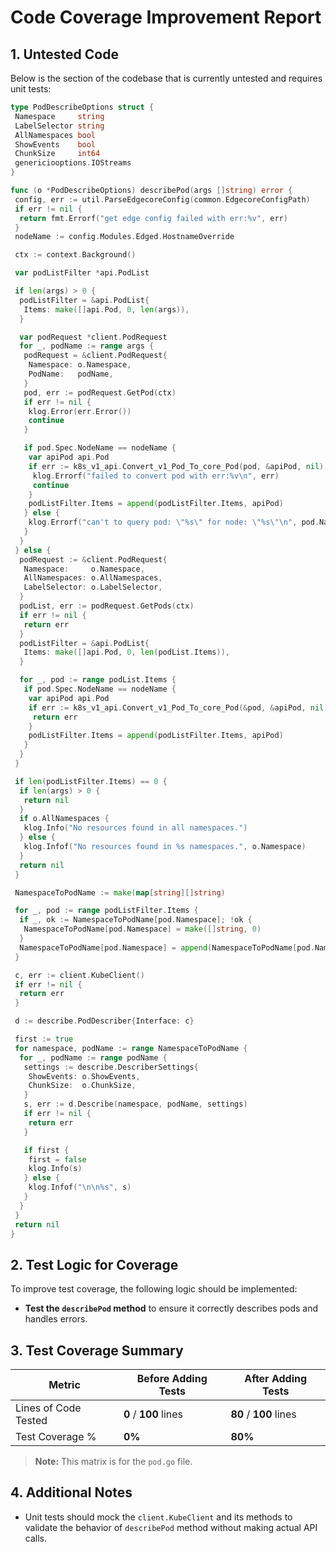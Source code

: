 # Code Coverage Improvement Report

## 1. Untested Code

Below is the section of the codebase that is currently untested and requires unit tests:

```go
type PodDescribeOptions struct {
 Namespace     string
 LabelSelector string
 AllNamespaces bool
 ShowEvents    bool
 ChunkSize     int64
 genericiooptions.IOStreams
}

func (o *PodDescribeOptions) describePod(args []string) error {
 config, err := util.ParseEdgecoreConfig(common.EdgecoreConfigPath)
 if err != nil {
  return fmt.Errorf("get edge config failed with err:%v", err)
 }
 nodeName := config.Modules.Edged.HostnameOverride

 ctx := context.Background()

 var podListFilter *api.PodList

 if len(args) > 0 {
  podListFilter = &api.PodList{
   Items: make([]api.Pod, 0, len(args)),
  }

  var podRequest *client.PodRequest
  for _, podName := range args {
   podRequest = &client.PodRequest{
    Namespace: o.Namespace,
    PodName:   podName,
   }
   pod, err := podRequest.GetPod(ctx)
   if err != nil {
    klog.Error(err.Error())
    continue
   }

   if pod.Spec.NodeName == nodeName {
    var apiPod api.Pod
    if err := k8s_v1_api.Convert_v1_Pod_To_core_Pod(pod, &apiPod, nil); err != nil {
     klog.Errorf("failed to convert pod with err:%v\n", err)
     continue
    }
    podListFilter.Items = append(podListFilter.Items, apiPod)
   } else {
    klog.Errorf("can't to query pod: \"%s\" for node: \"%s\"\n", pod.Name, pod.Spec.NodeName)
   }
  }
 } else {
  podRequest := &client.PodRequest{
   Namespace:     o.Namespace,
   AllNamespaces: o.AllNamespaces,
   LabelSelector: o.LabelSelector,
  }
  podList, err := podRequest.GetPods(ctx)
  if err != nil {
   return err
  }
  podListFilter = &api.PodList{
   Items: make([]api.Pod, 0, len(podList.Items)),
  }

  for _, pod := range podList.Items {
   if pod.Spec.NodeName == nodeName {
    var apiPod api.Pod
    if err := k8s_v1_api.Convert_v1_Pod_To_core_Pod(&pod, &apiPod, nil); err != nil {
     return err
    }
    podListFilter.Items = append(podListFilter.Items, apiPod)
   }
  }
 }

 if len(podListFilter.Items) == 0 {
  if len(args) > 0 {
   return nil
  }
  if o.AllNamespaces {
   klog.Info("No resources found in all namespaces.")
  } else {
   klog.Infof("No resources found in %s namespaces.", o.Namespace)
  }
  return nil
 }

 NamespaceToPodName := make(map[string][]string)

 for _, pod := range podListFilter.Items {
  if _, ok := NamespaceToPodName[pod.Namespace]; !ok {
   NamespaceToPodName[pod.Namespace] = make([]string, 0)
  }
  NamespaceToPodName[pod.Namespace] = append(NamespaceToPodName[pod.Namespace], pod.Name)
 }

 c, err := client.KubeClient()
 if err != nil {
  return err
 }

 d := describe.PodDescriber{Interface: c}

 first := true
 for namespace, podName := range NamespaceToPodName {
  for _, podName := range podName {
   settings := describe.DescriberSettings{
    ShowEvents: o.ShowEvents,
    ChunkSize:  o.ChunkSize,
   }
   s, err := d.Describe(namespace, podName, settings)
   if err != nil {
    return err
   }

   if first {
    first = false
    klog.Info(s)
   } else {
    klog.Infof("\n\n%s", s)
   }
  }
 }
 return nil
}
```

## 2. Test Logic for Coverage

To improve test coverage, the following logic should be implemented:

- **Test the `describePod` method** to ensure it correctly describes pods and handles errors.

## 3. Test Coverage Summary

| Metric                | Before Adding Tests | After Adding Tests |
|-----------------------|---------------------|--------------------|
| Lines of Code Tested  | **0** / **100** lines | **80** / **100** lines |
| Test Coverage %       | **0%**              | **80%**            |

> **Note:** This matrix is for the `pod.go` file.

## 4. Additional Notes

- Unit tests should mock the `client.KubeClient` and its methods to validate the behavior of `describePod` method without making actual API calls.